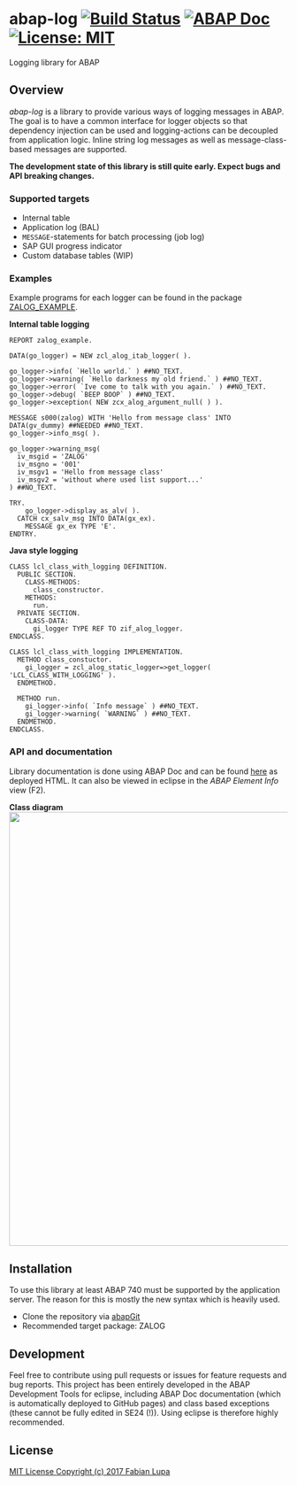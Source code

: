 # abap-log [![Build Status](https://travis-ci.org/flaiker/abap-log.svg?branch=master)](https://travis-ci.org/flaiker/abap-log) [![ABAP Doc](https://img.shields.io/badge/ABAP%20Doc-latest-blue.svg)](https://flaiker.github.io/abap-log/) [![License: MIT](https://img.shields.io/badge/License-MIT-yellow.svg)](https://opensource.org/licenses/MIT)
Logging library for ABAP

## Overview
_abap-log_ is a library to provide various ways of logging messages in ABAP. The goal is to have a common interface for logger objects so that dependency injection can be used and logging-actions can be decoupled from application logic. Inline string log messages as well as message-class-based messages are supported.

**The development state of this library is still quite early. Expect bugs and API breaking changes.**

### Supported targets
- Internal table
- Application log (BAL)
- `MESSAGE`-statements for batch processing (job log)
- SAP GUI progress indicator
- Custom database tables (WIP)

### Examples
Example programs for each logger can be found in the package [ZALOG_EXAMPLE](https://github.com/flaiker/abap-log/tree/master/src/example).

**Internal table logging**
```abap
REPORT zalog_example.

DATA(go_logger) = NEW zcl_alog_itab_logger( ).

go_logger->info( `Hello world.` ) ##NO_TEXT.
go_logger->warning( `Hello darkness my old friend.` ) ##NO_TEXT.
go_logger->error( `Ive come to talk with you again.` ) ##NO_TEXT.
go_logger->debug( `BEEP BOOP` ) ##NO_TEXT.
go_logger->exception( NEW zcx_alog_argument_null( ) ).

MESSAGE s000(zalog) WITH 'Hello from message class' INTO DATA(gv_dummy) ##NEEDED ##NO_TEXT.
go_logger->info_msg( ).

go_logger->warning_msg(
  iv_msgid = 'ZALOG'
  iv_msgno = '001'
  iv_msgv1 = 'Hello from message class'
  iv_msgv2 = 'without where used list support...'
) ##NO_TEXT.

TRY.
    go_logger->display_as_alv( ).
  CATCH cx_salv_msg INTO DATA(gx_ex).
    MESSAGE gx_ex TYPE 'E'.
ENDTRY.
```

**Java style logging**
```abap
CLASS lcl_class_with_logging DEFINITION.
  PUBLIC SECTION.
    CLASS-METHODS:
      class_constructor.
    METHODS:
      run.
  PRIVATE SECTION.
    CLASS-DATA:
      gi_logger TYPE REF TO zif_alog_logger.
ENDCLASS.

CLASS lcl_class_with_logging IMPLEMENTATION.
  METHOD class_constuctor.
    gi_logger = zcl_alog_static_logger=>get_logger( 'LCL_CLASS_WITH_LOGGING' ).
  ENDMETHOD.

  METHOD run.
    gi_logger->info( `Info message` ) ##NO_TEXT.
    gi_logger->warning( `WARNING` ) ##NO_TEXT.
  ENDMETHOD.
ENDCLASS.
```

### API and documentation
Library documentation is done using ABAP Doc and can be found [here](https://flaiker.github.io/abap-log/) as deployed HTML. It can also be viewed in eclipse in the _ABAP Element Info_ view (F2).

**Class diagram**
<img src="https://github.com/flaiker/abap-log/wiki/rendered/API.png" width="784px">


## Installation
To use this library at least ABAP 740 must be supported by the application server. The reason for this is mostly the new syntax which is heavily used.
- Clone the repository via [abapGit](https://github.com/larshp/abapGit)
- Recommended target package: ZALOG

## Development
Feel free to contribute using pull requests or issues for feature requests and bug reports. This project has been entirely developed in the ABAP Development Tools for eclipse, including ABAP Doc documentation (which is automatically deployed to GitHub pages) and class based exceptions (these cannot be fully edited in SE24 (!)). Using eclipse is therefore highly recommended.

## License
[MIT License Copyright (c) 2017 Fabian Lupa](LICENSE)
